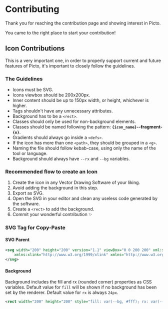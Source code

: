 # Contributing

Thank you for reaching the contribution page and showing interest in Picto.

You came to the right place to start your contribution!

## Icon Contributions

This is a very important one, in order to properly support current and future
features of Picto, it's important to closely follow the guidelines.

### The Guidelines

- Icons must be SVG.
- Icons viewbox should be 200x200px.
- Inner content should be up to 150px width, or height, whichever is higher.
- Tags shouldn't have any unnecessary attributes.
- Background has to be a `<rect>`.
- Classes should only be used for non-background elements.
- Classes should be named following the pattern:
  **`{icon_name}`--fragment-`{n}`**.
- Gradients should always go inside a `<defs>`.
- If the icon has more than one `<path>`, they should be grouped in a `<g>`.
- Naming the file should follow kebab-case, using only the name of the tool or
  language.
- Background should always have `--rx` and `--bg` variables.

### Recommended flow to create an Icon

1. Create the icon in any Vector Drawing Software of your liking.
2. Avoid adding the background in this step.
3. Export as SVG.
4. Open the SVG in your editor and clean any useless code generated by the
   software.
5. Create a `<rect>` to add the background.
6. Commit your wonderful contribution ✨

### SVG Tag for Copy-Paste

#### SVG Parent

```xml
<svg width="200" height="200" version="1.1" viewBox="0 0 200 200" xml:space="preserve"
    xmlns:xlink="http://www.w3.org/1999/xlink" xmlns="http://www.w3.org/2000/svg">
</svg>
```

#### Background

Background includes the fill and rx (rounded corner) properties as CSS
variables. Default value for `fill` will be shown if no background has been set
by the renderer. Default value for `rx` is always `24px`.

```xml
<rect width="200" height="200" style="fill: var(--bg, #fff); rx: var(--rx, 24px);" />
```
